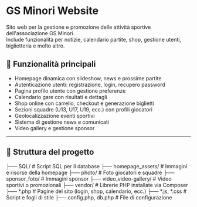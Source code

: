 # GS Minori Website

Sito web per la gestione e promozione delle attività sportive dell'associazione GS Minori.  
Include funzionalità per notizie, calendario partite, shop, gestione utenti, biglietteria e molto altro.

## 📌 Funzionalità principali

- Homepage dinamica con slideshow, news e prossime partite
- Autenticazione utenti: registrazione, login, recupero password
- Pagina profilo utente con gestione preferenze
- Calendario gare con risultati e dettagli
- Shop online con carrello, checkout e generazione biglietti
- Sezioni squadre (U13, U17, U19, ecc.) con profili giocatori
- Geolocalizzazione eventi sportivi
- Sistema di gestione news e comunicati
- Video gallery e gestione sponsor

---

## 📁 Struttura del progetto

├── SQL/ # Script SQL per il database
├── homepage_assets/ # Immagini e risorse della homepage
├── photo/ # Foto giocatori e squadre
├── sponsor_foto/ # Immagini sponsor
├── video_video-gallery/ # Video sportivi o promozionali
├── vendor/ # Librerie PHP installate via Composer
├── *.php # Pagine del sito (login, shop, calendario, ecc.)
├── *.js, *.css # Script e fogli di stile
├── config.php, db.php # File di configurazione

